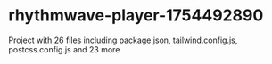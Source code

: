 # rhythmwave-player-1754492890
Project with 26 files including package.json, tailwind.config.js, postcss.config.js and 23 more
